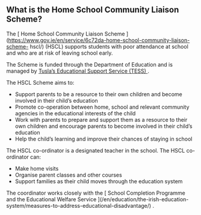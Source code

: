 ##  What is the Home School Community Liaison Scheme?

The [ Home School Community Liaison Scheme
](https://www.gov.ie/en/service/6c72da-home-school-community-liaison-scheme-
hscl/) (HSCL) supports students with poor attendance at school and who are at
risk of leaving school early.

The Scheme is funded through the Department of Education and is managed by [
Tusla’s Educational Support Service (TESS) ](https://www.tusla.ie/tess/) .

The HSCL Scheme aims to:

  * Support parents to be a resource to their own children and become involved in their child’s education 
  * Promote co-operation between home, school and relevant community agencies in the educational interests of the child 
  * Work with parents to prepare and support them as a resource to their own children and encourage parents to become involved in their child’s education 
  * Help the child’s learning and improve their chances of staying in school 

The HSCL co-ordinator is a designated teacher in the school. The HSCL co-
ordinator can:

  * Make home visits 
  * Organise parent classes and other courses 
  * Support families as their child moves through the education system 

The coordinator works closely with the [ School Completion Programme and the
Educational Welfare Service ](/en/education/the-irish-education-
system/measures-to-address-educational-disadvantage/) .
